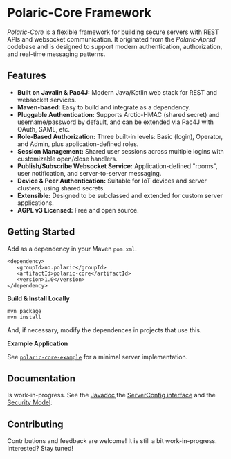 # Polaric-Core Framework

*Polaric-Core* is a flexible framework for building secure servers with REST APIs and websocket communication. It originated from the *Polaric-Aprsd* codebase and is designed to support modern authentication, authorization, and real-time messaging patterns.

## Features

- **Built on Javalin & Pac4J:** Modern Java/Kotlin web stack for REST and websocket services.
- **Maven-based:** Easy to build and integrate as a dependency.
- **Pluggable Authentication:** Supports Arctic-HMAC (shared secret) and username/password by default, and can be extended via Pac4J with OAuth, SAML, etc.
- **Role-Based Authorization:** Three built-in levels: Basic (login), Operator, and Admin, plus application-defined roles.
- **Session Management:** Shared user sessions across multiple logins with customizable open/close handlers.
- **Publish/Subscribe Websocket Service:** Application-defined "rooms", user notification, and server-to-server messaging.
- **Device & Peer Authentication:** Suitable for IoT devices and server clusters, using shared secrets.
- **Extensible:** Designed to be subclassed and extended for custom server applications.
- **AGPL v3 Licensed:** Free and open source.

## Getting Started
Add as a dependency in your Maven `pom.xml`.
   ```shell
   <dependency>
      <groupId>no.polaric</groupId>
      <artifactId>polaric-core</artifactId>
      <version>1.0</version>
   </dependency>
   ```

**Build & Install Locally**
   ```shell
   mvn package
   mvn install
   ```
   And, if necessary, modify the dependences in projects that use this. 

**Example Application**

   See [`polaric-core-example`](https://github.com/PolaricServer/polaric-core-example) for a minimal server implementation.

## Documentation

Is work-in-progress. See the [Javadoc](https://sarhack.no/apidocs/polaric-core/),the [ServerConfig interface](https://github.com/PolaricServer/Polaric-Core/blob/main/doc/serverconfig.md) and the [Security Model](https://github.com/PolaricServer/Polaric-Core/blob/main/doc/security.model.md).

## Contributing

Contributions and feedback are welcome! It is still a bit work-in-progress. Interested? Stay tuned!

